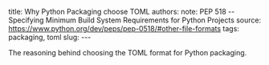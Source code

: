 title: Why Python Packaging choose TOML
authors: 
note: PEP 518 -- Specifying Minimum Build System Requirements for Python Projects
source: https://www.python.org/dev/peps/pep-0518/#other-file-formats
tags: packaging, toml
slug: ---


The reasoning behind choosing the TOML format for Python packaging.